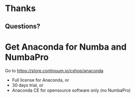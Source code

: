 # Thanks

## Questions?

# Get Anaconda for Numba and NumbaPro

Go to https://store.continuum.io/cshop/anaconda

- Full license for Anaconda, or
- 30 days trial, or
- Anaconda CE for opensource software only (no NumbaPro)
